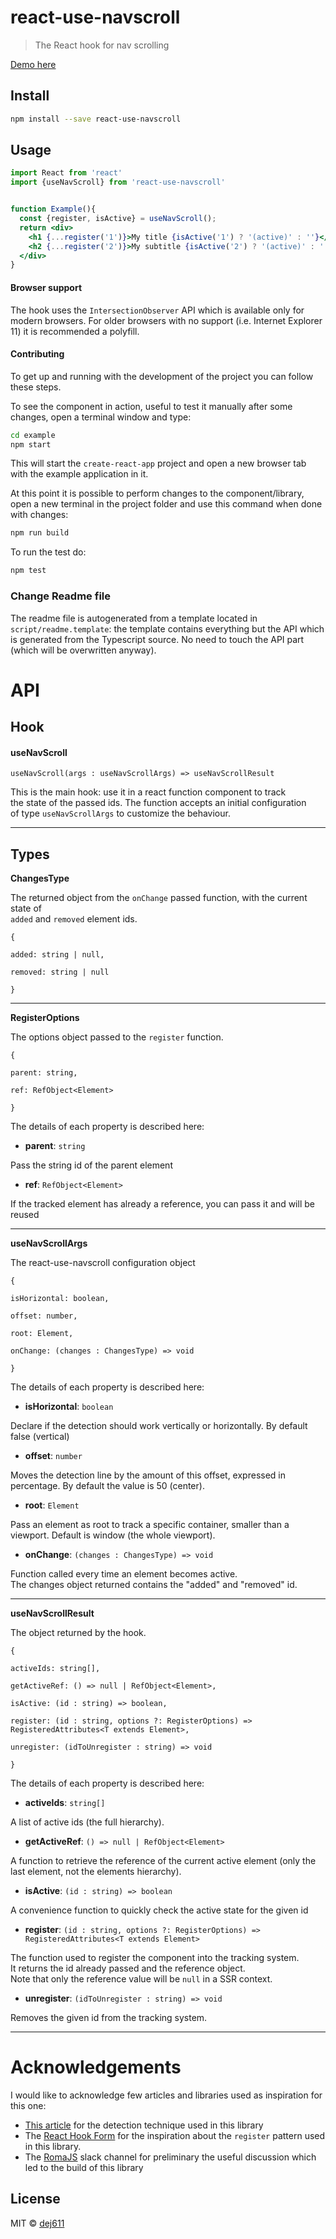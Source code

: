 # react-use-navscroll

> The React hook for nav scrolling

[Demo here](https://dej611.github.io/react-use-navscroll/)


## Install

```bash
npm install --save react-use-navscroll
```

## Usage

```jsx
import React from 'react'
import {useNavScroll} from 'react-use-navscroll'


function Example(){
  const {register, isActive} = useNavScroll();
  return <div>
    <h1 {...register('1')}>My title {isActive('1') ? '(active)' : ''}</h1>
    <h2 {...register('2')}>My subtitle {isActive('2') ? '(active)' : ''}</h2>
  </div>
}
```

#### Browser support

The hook uses the `IntersectionObserver` API which is available only for modern browsers. 
For older browsers with no support (i.e. Internet Explorer 11) it is recommended a polyfill.

#### Contributing

To get up and running with the development of the project you can follow these steps.

To see the component in action, useful to test it manually after some changes, open a terminal window and type:

```sh
cd example
npm start
```

This will start the `create-react-app` project and open a new browser tab with the example application in it.

At this point it is possible to perform changes to the component/library, open a new terminal in the project folder and use this command when done with changes:
```sh
npm run build
```

To run the test do:

```sh
npm test
```

### Change Readme file

The readme file is autogenerated from a template located in `script/readme.template`: the template contains everything but the API which is generated from the Typescript source.
No need to touch the API part (which will be overwritten anyway).

# API


## Hook

#### useNavScroll


`useNavScroll(args : useNavScrollArgs) => useNavScrollResult`

This is the main hook: use it in a react function component to track  
the state of the passed ids. The function accepts an initial configuration  
of type `useNavScrollArgs` to customize the behaviour.



___



## Types

**ChangesType**

The returned object from the `onChange` passed function, with the current state of  
`added` and `removed` element ids.

```
{

added: string | null,

removed: string | null

}
```  



___

**RegisterOptions**

The options object passed to the `register` function.

```
{

parent: string,

ref: RefObject<Element>

}
```  


The details of each property is described here:


* **parent**: `string`  

Pass the string id of the parent element  


* **ref**: `RefObject<Element>`  

If the tracked element has already a reference, you can pass it and will be reused


___

**useNavScrollArgs**

The react-use-navscroll configuration object

```
{

isHorizontal: boolean,

offset: number,

root: Element,

onChange: (changes : ChangesType) => void

}
```  


The details of each property is described here:


* **isHorizontal**: `boolean`  

Declare if the detection should work vertically or horizontally. By default false (vertical)  


* **offset**: `number`  

Moves the detection line by the amount of this offset, expressed in percentage. By default the value is 50 (center).  


* **root**: `Element`  

Pass an element as root to track a specific container, smaller than a viewport. Default is window (the whole viewport).  


* **onChange**: `(changes : ChangesType) => void`


Function called every time an element becomes active.  
The changes object returned contains the "added" and "removed" id.


___

**useNavScrollResult**

The object returned by the hook.

```
{

activeIds: string[],

getActiveRef: () => null | RefObject<Element>,

isActive: (id : string) => boolean,

register: (id : string, options ?: RegisterOptions) => RegisteredAttributes<T extends Element>,

unregister: (idToUnregister : string) => void

}
```  


The details of each property is described here:


* **activeIds**: `string[]`  

A list of active ids (the full hierarchy).  


* **getActiveRef**: `() => null | RefObject<Element>`


A function to retrieve the reference of the current active element (only the last element, not the elements hierarchy).  


* **isActive**: `(id : string) => boolean`


A convenience function to quickly check the active state for the given id  


* **register**: `(id : string, options ?: RegisterOptions) => RegisteredAttributes<T extends Element>`


The function used to register the component into the tracking system.  
It returns the id already passed and the reference object.  
Note that only the reference value will be `null` in a SSR context.  


* **unregister**: `(idToUnregister : string) => void`


Removes the given id from the tracking system.



___





# Acknowledgements

I would like to acknowledge few articles and libraries used as inspiration for this one:

* [This article](https://dev.to/maciekgrzybek/create-section-navigation-with-react-and-intersection-observer-fg0) for the detection technique used in this library
* The [React Hook Form](https://react-hook-form.com/) for the inspiration about the `register` pattern used in this library.
* The [RomaJS](http://romajs.org/) slack channel for preliminary the useful discussion which led to the build of this library

## License

MIT © [dej611](https://github.com/dej611)
